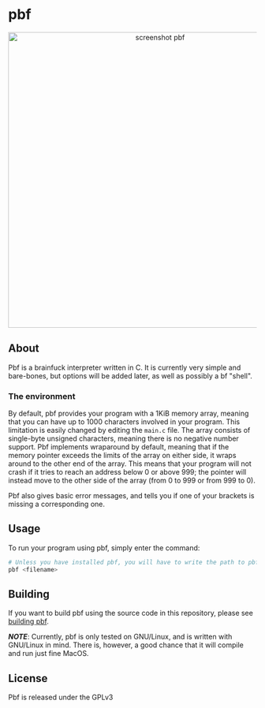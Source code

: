 # pbf
<p align="center">
  <img width="600"
       alt="screenshot pbf"
       src="https://user-images.githubusercontent.com/71628935/132048430-f77245d1-7c8b-4370-860b-d0975d2b2689.png">
</p>

## About
Pbf is a brainfuck interpreter written in C. It is currently very simple and bare-bones, but options will be added later, as well as possibly a bf "shell".

### The environment
By default, pbf provides your program with a 1KiB memory array, meaning that you can have up to 1000 characters involved in your program. This limitation is easily changed by editing the `main.c` file. The array consists of single-byte unsigned characters, meaning there is no negative number support. Pbf implements wraparound by default, meaning that if the memory pointer exceeds the limits of the array on either side, it wraps around to the other end of the array. This means that your program will not crash if it tries to reach an address below 0 or above 999; the pointer will instead move to the other side of the array (from 0 to 999 or from 999 to 0).

Pbf also gives basic error messages, and tells you if one of your brackets is missing a corresponding one.

## Usage
To run your program using pbf, simply enter the command:
```sh
# Unless you have installed pbf, you will have to write the path to pbf instead of just "pbf"
pbf <filename>
```

## Building
If you want to build pbf using the source code in this repository, please see [building pbf](https://github.com/Rasmustex/pbf/blob/main/BUILD.md).

***NOTE***: Currently, pbf is only tested on GNU/Linux, and is written with GNU/Linux in mind. There is, however, a good chance that it will compile and run just fine MacOS.

## License
Pbf is released under the GPLv3